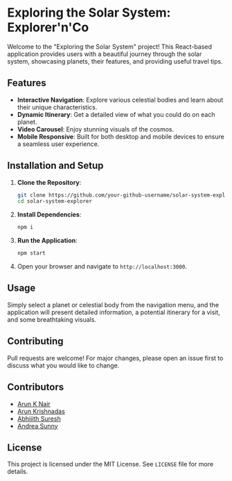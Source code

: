 # Exploring the Solar System: Explorer'n'Co

Welcome to the "Exploring the Solar System" project! This React-based application provides users with a beautiful journey through the solar system, showcasing planets, their features, and providing useful travel tips.



## Features

- **Interactive Navigation**: Explore various celestial bodies and learn about their unique characteristics.
- **Dynamic Itinerary**: Get a detailed view of what you could do on each planet.
- **Video Carousel**: Enjoy stunning visuals of the cosmos.
- **Mobile Responsive**: Built for both desktop and mobile devices to ensure a seamless user experience.

## Installation and Setup

1. **Clone the Repository**:
    ```bash
    git clone https://github.com/your-github-username/solar-system-explorer.git
    cd solar-system-explorer
    ```

2. **Install Dependencies**:
    ```bash
    npm i
    ```

3. **Run the Application**:
    ```bash
    npm start
    ```

4. Open your browser and navigate to `http://localhost:3000`.

## Usage

Simply select a planet or celestial body from the navigation menu, and the application will present detailed information, a potential itinerary for a visit, and some breathtaking visuals.

## Contributing

Pull requests are welcome! For major changes, please open an issue first to discuss what you would like to change.

## Contributors

- [Arun K Nair]([https://github.com/your-github-username](https://github.com/AKN414-IND))
- [Arun Krishnadas]([https://github.com/contributor1-github-username](https://github.com/ArunKrishnadas))
- [Abhijith Suresh]([https://github.com/contributor2-github-username](https://github.com/YoungGuy2003))
- [Andrea Sunny]([https://github.com/contributor2-github-username](https://github.com/andreasunny))


## License

This project is licensed under the MIT License. See `LICENSE` file for more details.
